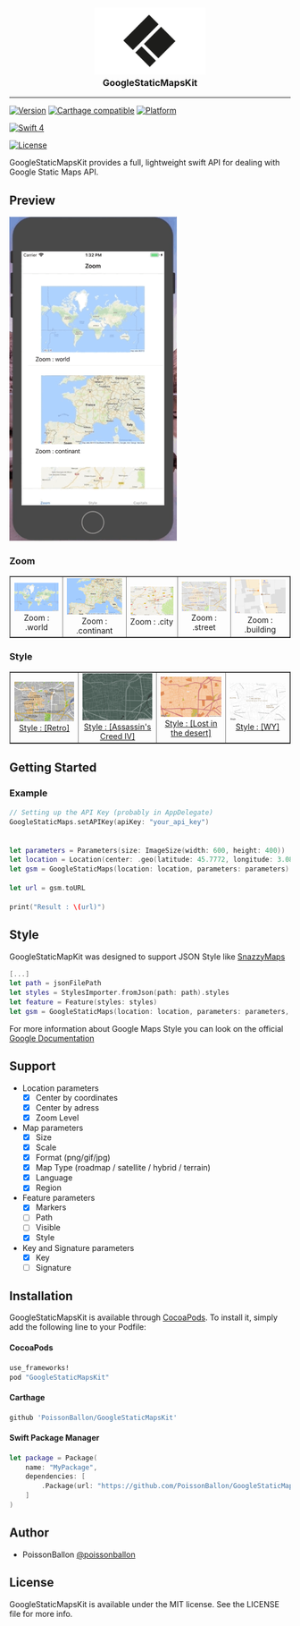 <h3 align="center">
<a href="https://github.com/PoissonBallon/GoogleStaticMapsKit">
<img src="Assets/logo.png" width="200" />
<br />
</a>
GoogleStaticMapsKit
</h3>

------

[![Version](https://img.shields.io/cocoapods/v/GoogleStaticMapsKit.svg?style=flat)](http://cocoapods.org/pods/GoogleStaticMapsKit)
[![Carthage compatible](https://img.shields.io/badge/Carthage-compatible-4BC51D.svg?style=flat)](https://github.com/Carthage/Carthage)
[![Platform](https://img.shields.io/cocoapods/p/GoogleStaticMapsKit.svg?style=flat)](http://cocoapods.org/pods/GoogleStaticMapsKit)
<!-- [![Build Status](https://travis-ci.org/PoissonBallon/GoogleStaticMapsKit.svg?branch=master)](https://travis-ci.org/PoissonBallon/GoogleStaticMapsKit) -->
[![Swift 4](https://img.shields.io/badge/Language-Swift%204-orange.svg)](https://developer.apple.com/swift/)
<!-- [![Coverage Status](https://coveralls.io/repos/github/PoissonBallon/GoogleStaticMapsKit/badge.svg?branch=master)](https://coveralls.io/github/PoissonBallon/GoogleStaticMapsKit?branch=master) -->
[![License](https://img.shields.io/cocoapods/l/GoogleStaticMapsKit.svg?style=flat)](http://cocoapods.org/pods/GoogleStaticMapsKit)

GoogleStaticMapsKit provides a full, lightweight swift API for dealing with Google Static Maps API.

## Preview

<img src="Assets/record.gif" alt="record" width="300"/>

### Zoom

<table border="1" cellpadding="5">

<tr>

<td align="center" valign="center">
<img src="Assets/example/zoom-world.png" alt="zoom-world" width="200"/>
<br />
Zoom : .world
</td>

<td align="center" valign="center">
<img src="Assets/example/zoom-continant.png" alt="zoom-continant" width="200"/>
<br />
Zoom : .continant
</td>

<td align="center" valign="center">
<img src="Assets/example/zoom-city.png" alt="zoom-city" width="200"/>
<br />
Zoom : .city
</td>

<td align="center" valign="center">
<img src="Assets/example/zoom-street.png" alt="zoom-street" width="200"/>
<br />
Zoom : .street
</td>

<td align="center" valign="center">
<img src="Assets/example/zoom-building.png" alt="zoom-building" width="200"/>
<br />
Zoom : .building
</td>

</tr>

</table>


### Style

<table border="1" cellpadding="5">

<tr>

<td align="center" valign="center">
<img src="Assets/example/style-retro.png" alt="style-retro" width="200"/>
<br />
  <a href="https://snazzymaps.com/style/18/retro">Style : [Retro]</a>
</td>

<td align="center" valign="center">
<img src="Assets/example/style-assasins-creed.png" alt="style-assasins" width="200"/>
<br />
  <a href="https://snazzymaps.com/style/72543/assassins-creed-iv">Style : [Assassin's Creed IV]</a>
</td>

<td align="center" valign="center">
<img src="Assets/example/style-lost-in-the-desert.png" alt="style-lost-in-the-desert" width="200"/>
<br />
  <a href="https://snazzymaps.com/style/93/lost-in-the-desert">Style : [Lost in the desert]</a>
</td>

<td align="center" valign="center">
<img src="Assets/example/style-wy.png" alt="style-wy" width="200"/>
<br />
  <a href="https://snazzymaps.com/style/8097/wy">Style : [WY]</a>
</td>

</tr>

</table>

## Getting Started

### Example

```swift
// Setting up the API Key (probably in AppDelegate)
GoogleStaticMaps.setAPIKey(apiKey: "your_api_key")


let parameters = Parameters(size: ImageSize(width: 600, height: 400))
let location = Location(center: .geo(latitude: 45.7772, longitude: 3.0870), zoom: .city)
let gsm = GoogleStaticMaps(location: location, parameters: parameters)

let url = gsm.toURL

print("Result : \(url)")
```

## Style

GoogleStaticMapKit was designed to support JSON Style like [SnazzyMaps](https://snazzymaps.com/)

```swift
[...]
let path = jsonFilePath
let styles = StylesImporter.fromJson(path: path).styles
let feature = Feature(styles: styles)
let gsm = GoogleStaticMaps(location: location, parameters: parameters, feature: feature)

```

For more information about Google Maps Style you can look on the official [Google Documentation](https://developers.google.com/maps/documentation/static-maps/styling)



## Support

* Location parameters
  * [x] Center by coordinates
  * [x] Center by adress
  * [x] Zoom Level
* Map parameters
  * [x] Size
  * [x] Scale
  * [x] Format (png/gif/jpg)
  * [x] Map Type (roadmap / satellite / hybrid / terrain)
  * [x] Language
  * [x] Region
* Feature parameters
  * [x] Markers
  * [ ] Path
  * [ ] Visible
  * [x] Style
* Key and Signature parameters
  * [x] Key
  * [ ] Signature

## Installation

GoogleStaticMapsKit is available through [CocoaPods](http://cocoapods.org). To install
it, simply add the following line to your Podfile:

#### CocoaPods
```ruby
use_frameworks!
pod "GoogleStaticMapsKit"
```

#### Carthage
```ruby
github 'PoissonBallon/GoogleStaticMapsKit'
```


#### Swift Package Manager
```swift
let package = Package(
    name: "MyPackage",
    dependencies: [
        .Package(url: "https://github.com/PoissonBallon/GoogleStaticMapsKit", majorVersion: 1),
    ]
)
```

## Author

* PoissonBallon [@poissonballon](https://twitter.com/poissonballon)

## License

GoogleStaticMapsKit is available under the MIT license. See the LICENSE file for more info.
